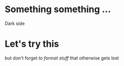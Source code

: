 # Something something ...


Dark side


# Let's try this

but don't forget *to format stuff* that otherwise gets lost